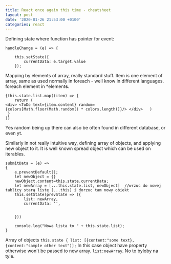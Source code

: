 ```yaml
---
title: React once again this time - cheatsheet
layout: post
date: '2020-01-26 21:53:00 +0100'
categories: react
---
```


Defining state where function has pointer for event:
```
handleChange = (e) => {
 
    this.setState({
        currentData: e.target.value        
    });
```

Mapping by elements of array, really standard stuff. Item is one element of array, same as used normally in foreach - well know in different languages. foreach element in *element**s**.

```
{this.state.list.map((item) => {
    return (
<div> <ToDo text={item.content} random={colors[Math.floor(Math.random() * colors.length)]}/> </div>   )
 }
)}
```
Yes random being up there can also be often found in different database, or even yt.

Similarly in not really intuitive way, defining array of objects, and applying new object to it. It is well known spread object which can be used on iterables. 

```
submitData = (e) => 
{
    e.preventDefault();
    let newObject = {}
    newObject.content=this.state.currentData;
    let newArray = [...this.state.list, newObject]  //wrzuc do nowej tablicy starą listę (...this) i dorzuc tam nowy obiekt
    this.setState(prevState => ({
        list: newArray,
        currentData: '',
        

    }))

    console.log("Nowa lista to " + this.state.list);
}
```

Array of objects `this.state { list: [{content:"some text}, {content:"sample other text")];` 
In this case object have property otherwise won't be passed to new array. 
`list:newArray`. No to byloby na tyle.
